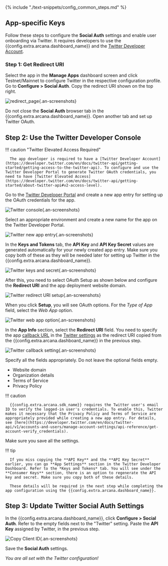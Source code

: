 {% include "./text-snippets/config_common_steps.md" %}

## App-specific Keys

Follow these steps to configure the **Social Auth** settings and enable user onboarding via Twitter. It requires developers to use the {{config.extra.arcana.dashboard_name}} and the [Twitter Developer Account](https://developer.twitter.com/en/docs/twitter-api/getting-started/getting-access-to-the-twitter-api).

### Step 1: Get Redirect URI  

Select the app in the **Manage Apps** dashboard screen and click Testnet/Mainnet to configure Twitter in the respective configuration profile. Go to **Configure > Social Auth**. Copy the redirect URI shown on the top right.

![redirect_page](/img/an_dApp_config_redirect_uri.png){.an-screenshots}

Do not close the **Social Auth** browser tab in the {{config.extra.arcana.dashboard_name}}. Open another tab and set up Twitter OAuth.

## Step 2: Use the Twitter Developer Console

!!! caution "Twitter Elevated Access Required"

      The app developer is required to have a [Twitter Developer Account](https://developer.twitter.com/en/docs/twitter-api/getting-started/getting-access-to-the-twitter-api). To configure and use the Twitter Developer Portal to generate Twitter OAuth credentials, you need to have [Twitter Elevated Access](https://developer.twitter.com/en/docs/twitter-api/getting-started/about-twitter-api#v2-access-level). 

Go to the [Twitter Developer Portal](https://developer.twitter.com/en/portal/projects-and-apps) and create a new app entry for setting up the OAuth credentials for the app.

![Twitter console](/img/an_dApp_twitter_dev_console.png){.an-screenshots}

Select an appropriate environment and create a new name for the app on the Twitter Developer Portal.

![Twitter new app entry](/img/twitter_new_app_setup.png){.an-screenshots}

In the **Keys and Tokens** tab, the **API Key** and **API Key Secret** values are generated automatically for your newly created app entry. Make sure you copy both of these as they will be needed later for setting up Twitter in the {{config.extra.arcana.dashboard_name}}. 
 
![Twitter keys and secret](/img/twitter_new_app_keys_secret.png){.an-screenshots}

After this, you need to select OAuth Setup as shown below and configure the **Redirect URI** and the app deployment website domain.

![Twitter redirect URI setup](/img/twitter_oauth_settings.png){.an-screenshots}

When you click **Setup**, you will see OAuth options.  For the *Type of App* field, select the *Web App* option.

![Twitter web app option](/img/twitter_oauth_typeofapp.png){.an-screenshots}

In the **App Info** section, select the **Redirect URI** field. You need to specify the app [callback URL](https://developer.twitter.com/en/docs/apps/callback-urls) in the [Twitter settings](https://www.cozmoslabs.com/docs/profile-builder-2/add-ons/social-connect/create-twitter-app-social-connect/) as the redirect URI copied from the {{config.extra.arcana.dashboard_name}} in the previous step. 

![Twitter callback setting](/img/twitter_callback_url_setting.png){.an-screenshots}

Specify all the fields appropriately. Do not leave the optional fields empty.

- Website domain
- Organization details
- Terms of Service
- Privacy Policy

!!! caution

      {{config.extra.arcana.sdk_name}} requires the Twitter user's email ID to verify the logged-in user's credentials. To enable this, Twitter makes it necessary that the Privacy Policy and Terms of Service are appropriately provided while creating a new app entry. For details, see [here](https://developer.twitter.com/en/docs/twitter-api/v1/accounts-and-users/manage-account-settings/api-reference/get-account-verify_credentials).

Make sure you save all the settings.

!!! tip 

      If you miss copying the **API Key** and the **API Key Secret** earlier, you can go **App Settings** section in the Twitter Developer Dashboard. Refer to the *Keys and Tokens* tab. You will see under the **Consumer Keys** section, there is an option to regenerate the API key and secret. Make sure you copy both of these details.

      These details will be required in the next step while completing the app configuration using the {{config.extra.arcana.dashboard_name}}.

## Step 3: Update Twitter Social Auth Settings

In the {{config.extra.arcana.dashboard_name}}, click **Configure > Social Auth**. Refer to the empty fields next to the "Twitter" setting. Paste the **API Key** assigned by Twitter, in the previous step. 

![Copy Client ID](/img/an_dApp_twitter_config.png){.an-screenshots}

Save the **Social Auth** settings. 

*You are all set with the Twitter configuration!*
